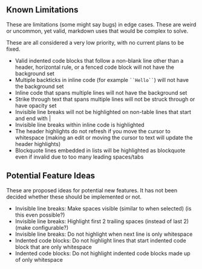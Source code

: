## Known Limitations

These are limitations (some might say bugs) in edge cases.  These are weird or uncommon, yet valid, markdown uses that would be complex to solve.

These are all considered a very low priority, with no current plans to be fixed.

* Valid indented code blocks that follow a non-blank line other than a header, horizontal rule, or a fenced code block will not have the background set
* Multiple backticks in inline code (for example ` ``Hello`` `) will not have the background set
* Inline code that spans multiple lines will not have the background set
* Strike through text that spans multiple lines will not be struck through or have opacity set
* Invisible line breaks will not be highlighted on non-table lines that start and end with |
* Invisible line breaks within inline code is highlighted 
* The header highlights do not refresh if you move the cursor to whitespace (making an edit or moving the cursor to text will update the header highlights)
* Blockquote lines embedded in lists will be highlighted as blockquote even if invalid due to too many leading spaces/tabs

## Potential Feature Ideas

These are proposed ideas for potential new features.  It has not been decided whether these should be implemented or not.

- Invisible line breaks: Make spaces visible (similar to when selected) (is this even possible?)
- Invisible line breaks: Highlight first 2 trailing spaces (instead of last 2)  (make configurable?)
- Invisible line breaks: Do not highlight when next line is only whitespace
- Indented code blocks: Do not highlight lines that start indented code block that are only whitespace
- Indented code blocks: Do not highlight indented code blocks made up of only whitespace


